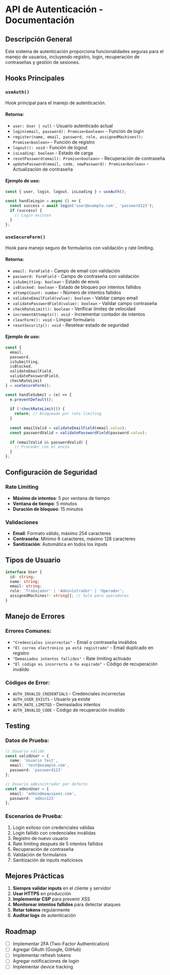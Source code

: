 
# API de Autenticación - Documentación

## Descripción General

Este sistema de autenticación proporciona funcionalidades seguras para el manejo de usuarios, incluyendo registro, login, recuperación de contraseñas y gestión de sesiones.

## Hooks Principales

### `useAuth()`

Hook principal para el manejo de autenticación.

#### Retorna:
- `user: User | null` - Usuario autenticado actual
- `login(email, password): Promise<boolean>` - Función de login
- `register(name, email, password, role, assignedMachines?): Promise<boolean>` - Función de registro
- `logout(): void` - Función de logout
- `isLoading: boolean` - Estado de carga
- `resetPassword(email): Promise<boolean>` - Recuperación de contraseña
- `updatePassword(email, code, newPassword): Promise<boolean>` - Actualización de contraseña

#### Ejemplo de uso:
```typescript
const { user, login, logout, isLoading } = useAuth();

const handleLogin = async () => {
  const success = await login('user@example.com', 'password123');
  if (success) {
    // Login exitoso
  }
};
```

### `useSecureForm()`

Hook para manejo seguro de formularios con validación y rate limiting.

#### Retorna:
- `email: FormField` - Campo de email con validación
- `password: FormField` - Campo de contraseña con validación
- `isSubmitting: boolean` - Estado de envío
- `isBlocked: boolean` - Estado de bloqueo por intentos fallidos
- `attemptCount: number` - Número de intentos fallidos
- `validateEmailField(value): boolean` - Validar campo email
- `validatePasswordField(value): boolean` - Validar campo contraseña
- `checkRateLimit(): boolean` - Verificar límites de velocidad
- `incrementAttempts(): void` - Incrementar contador de intentos
- `clearForm(): void` - Limpiar formulario
- `resetSecurity(): void` - Resetear estado de seguridad

#### Ejemplo de uso:
```typescript
const {
  email,
  password,
  isSubmitting,
  isBlocked,
  validateEmailField,
  validatePasswordField,
  checkRateLimit
} = useSecureForm();

const handleSubmit = (e) => {
  e.preventDefault();
  
  if (!checkRateLimit()) {
    return; // Bloqueado por rate limiting
  }
  
  const emailValid = validateEmailField(email.value);
  const passwordValid = validatePasswordField(password.value);
  
  if (emailValid && passwordValid) {
    // Proceder con el envío
  }
};
```

## Configuración de Seguridad

### Rate Limiting
- **Máximo de intentos**: 5 por ventana de tiempo
- **Ventana de tiempo**: 5 minutos
- **Duración de bloqueo**: 15 minutos

### Validaciones
- **Email**: Formato válido, máximo 254 caracteres
- **Contraseña**: Mínimo 6 caracteres, máximo 128 caracteres
- **Sanitización**: Automática en todos los inputs

## Tipos de Usuario

```typescript
interface User {
  id: string;
  name: string;
  email: string;
  role: 'Trabajador' | 'Administrador' | 'Operador';
  assignedMachines?: string[]; // Solo para operadores
}
```

## Manejo de Errores

### Errores Comunes:
- `"Credenciales incorrectas"` - Email o contraseña inválidos
- `"El correo electrónico ya está registrado"` - Email duplicado en registro
- `"Demasiados intentos fallidos"` - Rate limiting activado
- `"El código es incorrecto o ha expirado"` - Código de recuperación inválido

### Códigos de Error:
- `AUTH_INVALID_CREDENTIALS` - Credenciales incorrectas
- `AUTH_USER_EXISTS` - Usuario ya existe
- `AUTH_RATE_LIMITED` - Demasiados intentos
- `AUTH_INVALID_CODE` - Código de recuperación inválido

## Testing

### Datos de Prueba:
```typescript
// Usuario válido
const validUser = {
  name: 'Usuario Test',
  email: 'test@example.com',
  password: 'password123'
};

// Usuario administrador por defecto
const adminUser = {
  email: 'admin@maquipaes.com',
  password: 'admin123'
};
```

### Escenarios de Prueba:
1. Login exitoso con credenciales válidas
2. Login fallido con credenciales inválidas
3. Registro de nuevo usuario
4. Rate limiting después de 5 intentos fallidos
5. Recuperación de contraseña
6. Validación de formularios
7. Sanitización de inputs maliciosos

## Mejores Prácticas

1. **Siempre validar inputs** en el cliente y servidor
2. **Usar HTTPS** en producción
3. **Implementar CSP** para prevenir XSS
4. **Monitorear intentos fallidos** para detectar ataques
5. **Rotar tokens** regularmente
6. **Auditar logs** de autenticación

## Roadmap

- [ ] Implementar 2FA (Two-Factor Authentication)
- [ ] Agregar OAuth (Google, GitHub)
- [ ] Implementar refresh tokens
- [ ] Agregar notificaciones de login
- [ ] Implementar device tracking
